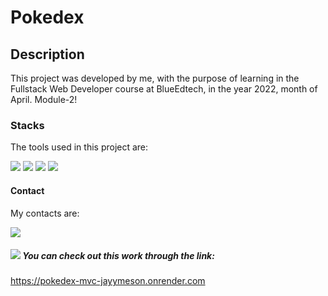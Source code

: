 # Pokedex

## Description
This project was developed by me, with the purpose of learning in the Fullstack Web Developer course at BlueEdtech, in the year 2022, month of April. Module-2!

### Stacks
The tools used in this project are:

<img src="https://img.icons8.com/ios-filled/100/000000/javascript-logo.png"/>
<img src="https://img.icons8.com/ios-filled/100/000000/html-5--v1.png"/>
<img src="https://img.icons8.com/ios-filled/100/000000/css3.png"/>
<img src="https://img.icons8.com/windows/96/000000/nodejs.png"/>

#### Contact
My contacts are:

<a href="https://www.linkedin.com/in/jaymesonmendes/" target="_blank"
        ><img src="https://img.icons8.com/ios-filled/100/000000/linkedin-circled--v1.png"/></a>

##### <img src="https://img.icons8.com/material-outlined/30/000000/link--v1.png"/> You can check out this work through the link:
https://pokedex-mvc-jayymeson.onrender.com